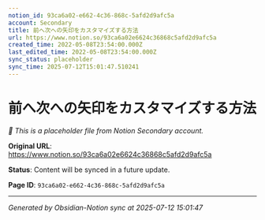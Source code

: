 ```yaml
---
notion_id: 93ca6a02-e662-4c36-868c-5afd2d9afc5a
account: Secondary
title: 前へ次への矢印をカスタマイズする方法
url: https://www.notion.so/93ca6a02e6624c36868c5afd2d9afc5a
created_time: 2022-05-08T23:54:00.000Z
last_edited_time: 2022-05-08T23:54:00.000Z
sync_status: placeholder
sync_time: 2025-07-12T15:01:47.510241
---
```


# 前へ次への矢印をカスタマイズする方法

*🔄 This is a placeholder file from Notion Secondary account.*

**Original URL**: https://www.notion.so/93ca6a02e6624c36868c5afd2d9afc5a

**Status**: Content will be synced in a future update.

**Page ID**: `93ca6a02-e662-4c36-868c-5afd2d9afc5a`

---

*Generated by Obsidian-Notion sync at 2025-07-12 15:01:47*
